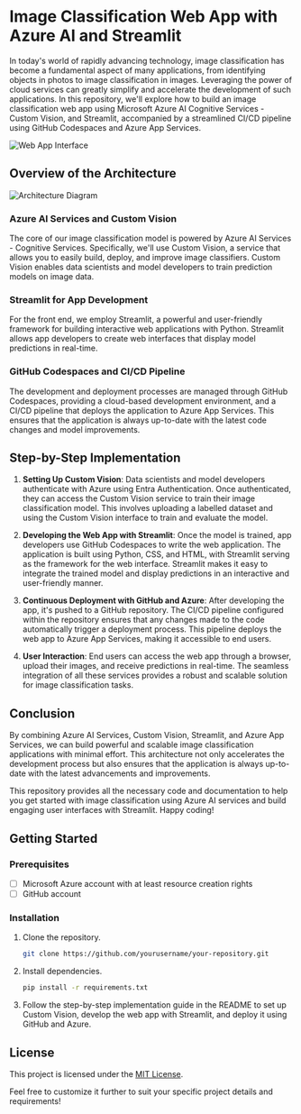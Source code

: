 # Image Classification Web App with Azure AI and Streamlit

In today's world of rapidly advancing technology, image classification has become a fundamental aspect of many applications, from identifying objects in photos to image classification in images. Leveraging the power of cloud services can greatly simplify and accelerate the development of such applications. In this repository, we'll explore how to build an image classification web app using Microsoft Azure AI Cognitive Services - Custom Vision, and Streamlit, accompanied by a streamlined CI/CD pipeline using GitHub Codespaces and Azure App Services.

![Web App Interface](https://github.com/geekindata/AzureAI-ImageClassification-CustomVision/assets/48961406/60ee7a20-6cd0-4a24-8580-95547db49857)

## Overview of the Architecture
![Architecture Diagram](https://github.com/geekindata/AzureAI-ImageClassification-CustomVision/assets/48961406/976fcbea-f470-48de-a213-d34c8e7f3af7)

### Azure AI Services and Custom Vision
The core of our image classification model is powered by Azure AI Services - Cognitive Services. Specifically, we'll use Custom Vision, a service that allows you to easily build, deploy, and improve image classifiers. Custom Vision enables data scientists and model developers to train prediction models on image data.

### Streamlit for App Development
For the front end, we employ Streamlit, a powerful and user-friendly framework for building interactive web applications with Python. Streamlit allows app developers to create web interfaces that display model predictions in real-time.

### GitHub Codespaces and CI/CD Pipeline
The development and deployment processes are managed through GitHub Codespaces, providing a cloud-based development environment, and a CI/CD pipeline that deploys the application to Azure App Services. This ensures that the application is always up-to-date with the latest code changes and model improvements.

## Step-by-Step Implementation

1. **Setting Up Custom Vision**: Data scientists and model developers authenticate with Azure using Entra Authentication. Once authenticated, they can access the Custom Vision service to train their image classification model. This involves uploading a labelled dataset and using the Custom Vision interface to train and evaluate the model.

2. **Developing the Web App with Streamlit**: Once the model is trained, app developers use GitHub Codespaces to write the web application. The application is built using Python, CSS, and HTML, with Streamlit serving as the framework for the web interface. Streamlit makes it easy to integrate the trained model and display predictions in an interactive and user-friendly manner.

3. **Continuous Deployment with GitHub and Azure**: After developing the app, it's pushed to a GitHub repository. The CI/CD pipeline configured within the repository ensures that any changes made to the code automatically trigger a deployment process. This pipeline deploys the web app to Azure App Services, making it accessible to end users.

4. **User Interaction**: End users can access the web app through a browser, upload their images, and receive predictions in real-time. The seamless integration of all these services provides a robust and scalable solution for image classification tasks.

## Conclusion

By combining Azure AI Services, Custom Vision, Streamlit, and Azure App Services, we can build powerful and scalable image classification applications with minimal effort. This architecture not only accelerates the development process but also ensures that the application is always up-to-date with the latest advancements and improvements.

This repository provides all the necessary code and documentation to help you get started with image classification using Azure AI services and build engaging user interfaces with Streamlit. Happy coding!

## Getting Started

### Prerequisites
- [ ] Microsoft Azure account with at least resource creation rights
- [ ] GitHub account

### Installation
1. Clone the repository.
   ```bash
   git clone https://github.com/yourusername/your-repository.git

2. Install dependencies.
   ```bash
   pip install -r requirements.txt

3. Follow the step-by-step implementation guide in the README to set up Custom Vision, develop the web app with Streamlit, and deploy it using GitHub and Azure.

## License
This project is licensed under the [MIT License](https://github.com/geekindata/AzureAI-ImageClassification-CustomVision/blob/main/LICENSE).

Feel free to customize it further to suit your specific project details and requirements!
